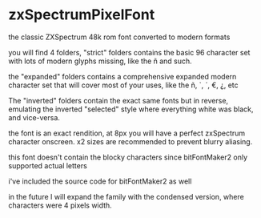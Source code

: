 # zxSpectrumPixelFont
the classic ZXSpectrum 48k rom font converted to modern formats

you will find 4 folders, "strict" folders contains the basic 96 character set with lots of modern glyphs missing, like the ñ and such.

the "expanded" folders contains a comprehensive expanded modern character set that will cover most of your uses, like the ñ, `, ´, €, ¿,  etc

The "inverted" folders contain the exact same fonts but in reverse, emulating the inverted "selected" style where everything white was black, and vice-versa.

the font is an exact rendition, at 8px you will have a perfect zxSpectrum character onscreen. x2 sizes are recommended to prevent blurry aliasing.

this font doesn't contain the blocky characters since bitFontMaker2 only supported actual letters

i've included the source code for bitFontMaker2 as well

in the future I will expand the family with the condensed version, where characters were 4 pixels width.
